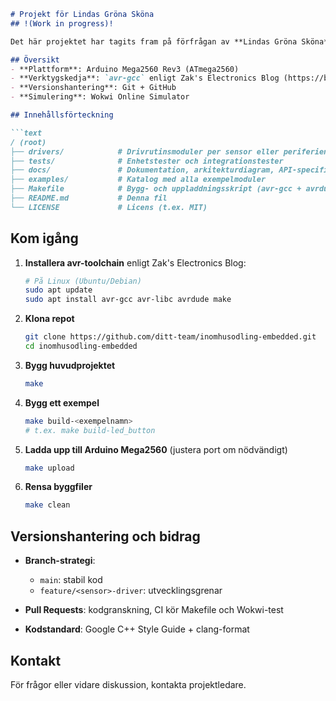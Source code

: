 ````markdown
# Projekt för Lindas Gröna Sköna 
## !(Work in progress)!

Det här projektet har tagits fram på förfrågan av **Lindas Gröna Sköna**, som överväger att anlita oss för ett storskaligt inomhusodlingssystem. Syftet med projektet är att visa vår kompetens inom inbyggda system och sensorintegration, som en del i deras framtida odlingslösning.

## Översikt
- **Plattform**: Arduino Mega2560 Rev3 (ATmega2560)
- **Verktygskedja**: `avr-gcc` enligt Zak's Electronics Blog (https://blog.zakkemble.net/avr-gcc-builds/)
- **Versionshantering**: Git + GitHub
- **Simulering**: Wokwi Online Simulator

## Innehållsförteckning

```text
/ (root)
├── drivers/            # Drivrutinsmoduler per sensor eller periferienhet
├── tests/              # Enhetstester och integrationstester
├── docs/               # Dokumentation, arkitekturdiagram, API-specifikation
├── examples/           # Katalog med alla exempelmoduler
├── Makefile            # Bygg- och uppladdningsskript (avr-gcc + avrdude)
├── README.md           # Denna fil
└── LICENSE             # Licens (t.ex. MIT)
````

## Kom igång

1. **Installera avr-toolchain** enligt Zak's Electronics Blog:

   ```bash
   # På Linux (Ubuntu/Debian)
   sudo apt update
   sudo apt install avr-gcc avr-libc avrdude make
   ```

2. **Klona repot**

   ```bash
   git clone https://github.com/ditt-team/inomhusodling-embedded.git
   cd inomhusodling-embedded
   ```

3. **Bygg huvudprojektet**

   ```bash
   make
   ```

4. **Bygg ett exempel**

   ```bash
   make build-<exempelnamn>
   # t.ex. make build-led_button
   ```

5. **Ladda upp till Arduino Mega2560** (justera port om nödvändigt)

   ```bash
   make upload
   ```

6. **Rensa byggfiler**

   ```bash
   make clean
   ```

## Versionshantering och bidrag

* **Branch-strategi**:

  * `main`: stabil kod
  * `feature/<sensor>-driver`: utvecklingsgrenar
* **Pull Requests**: kodgranskning, CI kör Makefile och Wokwi-test
* **Kodstandard**: Google C++ Style Guide + clang-format


## Kontakt

För frågor eller vidare diskussion, kontakta projektledare.

```
```
